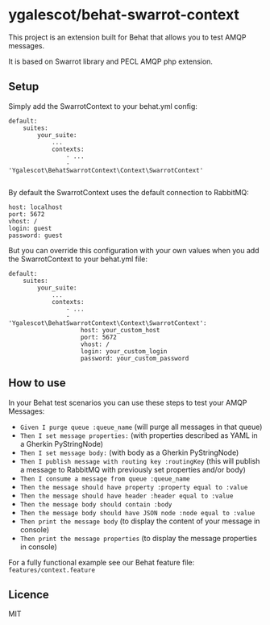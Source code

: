 # ygalescot/behat-swarrot-context

This project is an extension built for Behat that allows you to test
AMQP messages.

It is based on Swarrot library and PECL AMQP php extension.

## Setup

Simply add the SwarrotContext to your behat.yml config:

```
default:
    suites:
        your_suite:
            ...
            contexts:
                - ...
                - 'Ygalescot\BehatSwarrotContext\Context\SwarrotContext'
    
``` 

By default the SwarrotContext uses the default connection to RabbitMQ:
```
host: localhost
port: 5672
vhost: /
login: guest
password: guest
```

But you can override this configuration with your own values when you add the SwarrotContext to
your behat.yml file:
```
default:
    suites:
        your_suite:
            ...
            contexts:
                - ...
                - 'Ygalescot\BehatSwarrotContext\Context\SwarrotContext':
                    host: your_custom_host
                    port: 5672
                    vhost: /
                    login: your_custom_login
                    password: your_custom_password
``` 

## How to use

In your Behat test scenarios you can use these steps to test your AMQP Messages:

- `Given I purge queue :queue_name` (will purge all messages in that queue)
- `Then I set message properties:` (with properties described as YAML in a Gherkin PyStringNode)
- `Then I set message body:` (with body as a Gherkin PyStringNode)
- `Then I publish message with routing key :routingKey` (this will publish a message to RabbitMQ with previously set properties and/or body)
- `Then I consume a message from queue :queue_name`
- `Then the message should have property :property equal to :value`
- `Then the message should have header :header equal to :value`
- `Then the message body should contain :body`
- `Then the message body should have JSON node :node equal to :value`
- `Then print the message body` (to display the content of your message in console)
- `Then print the message properties` (to display the message properties in console)

For a fully functional example see our Behat feature file: `features/context.feature`

## Licence

MIT